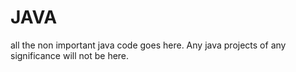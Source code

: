 # JAVA
all the non important java code goes here. Any java projects of any significance will not be here.

